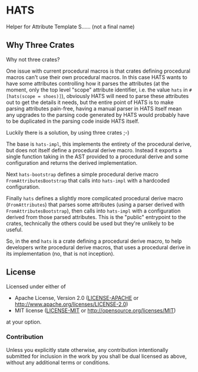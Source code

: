 # HATS

Helper for Attribute Template S...... (not a final name)

## Why Three Crates

Why not three crates?

One issue with current procedural macros is that crates defining procedural
macros can't use their own procedural macros. In this case HATS wants to have
some attributes controlling how it parses the attributes (at the moment, only
the top level "scope" attribute identifier, i.e. the value `hats` in
`#[hats(scope = shoes)]`), obviously HATS will need to parse these attributes
out to get the details it needs, but the entire point of HATS is to make parsing
attributes pain-free, having a manual parser in HATS itself mean any upgrades to
the parsing code generated by HATS would probably have to be duplicated in the
parsing code inside HATS itself.

Luckily there is a solution, by using three crates ;-)

The base is `hats-impl`, this implements the entirety of the procedural derive,
but does not itself define a procedural derive macro. Instead it exports a
single function taking in the AST provided to a procedural derive and some
configuration and returns the derived implementation.

Next `hats-bootstrap` defines a simple procedural derive macro
`FromAttributesBootstrap` that calls into `hats-impl` with a hardcoded
configuration.

Finally `hats` defines a slightly more complicated procedural derive macro
(`FromAttributes`) that parses some attributes (using a parser derived with
`FromAttributesBootstrap`), then calls into `hats-impl` with a configuration
derived from those parsed attributes. This is the "public" entrypoint to the
crates, technically the others could be used but they're unlikely to be useful.

So, in the end `hats` is a crate defining a procedural derive macro, to help
developers write procedural derive macros, that uses a procedural derive in its
implementation (no, that is not inception).

## License

Licensed under either of

 * Apache License, Version 2.0 ([LICENSE-APACHE](LICENSE-APACHE) or http://www.apache.org/licenses/LICENSE-2.0)
 * MIT license ([LICENSE-MIT](LICENSE-MIT) or http://opensource.org/licenses/MIT)

at your option.

### Contribution

Unless you explicitly state otherwise, any contribution intentionally submitted
for inclusion in the work by you shall be dual licensed as above, without any
additional terms or conditions.
